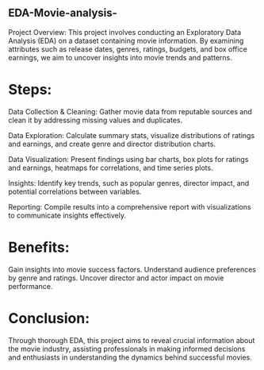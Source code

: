 ## EDA-Movie-analysis-
Project Overview:
This project involves conducting an Exploratory Data Analysis (EDA) on a dataset containing movie information. By examining attributes such as release dates, genres, ratings, budgets, and box office earnings, we aim to uncover insights into movie trends and patterns.

# Steps:

Data Collection & Cleaning: Gather movie data from reputable sources and clean it by addressing missing values and duplicates.

Data Exploration: Calculate summary stats, visualize distributions of ratings and earnings, and create genre and director distribution charts.

Data Visualization: Present findings using bar charts, box plots for ratings and earnings, heatmaps for correlations, and time series plots.

Insights: Identify key trends, such as popular genres, director impact, and potential correlations between variables.

Reporting: Compile results into a comprehensive report with visualizations to communicate insights effectively.

# Benefits:

Gain insights into movie success factors.
Understand audience preferences by genre and ratings.
Uncover director and actor impact on movie performance.
# Conclusion:
Through thorough EDA, this project aims to reveal crucial information about the movie industry, assisting professionals in making informed decisions and enthusiasts in understanding the dynamics behind successful movies.
